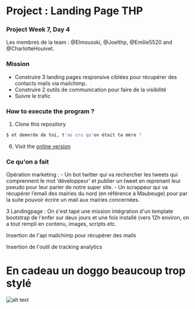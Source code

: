 # Project : Landing Page THP
### Project Week 7, Day 4

Les membres de la team : @Elmousski, @Joelthp, @Emilie5520 and @CharlotteHouivet.

### Mission

- Construire 3 landing pages responsive ciblées pour récupérer des contacts mails via mailchimp.
- Construire 2 outils de communication pour faire de la visibilité
- Suivre le trafic

### How to execute the program ? 

1. Clone this repository

```sh
$ et demerde de toi, t'as cru qu'on était ta mère ?
```
6. Visit the [online version](https://best-landing-project.herokuapp.com/)

### Ce qu'on a fait 

Opération marketing : - Un bot twitter qui va rechercher les tweets qui comprennent le mot ‘développeur’ et publier un tweet en reprenant leur pseudo pour leur parler de notre super site. - Un scrappeur qui va récupérer l’email des mairies du nord (en référence à Maubeuge) pour par la suite pouvoir écrire un mail aux mairies concernées.

3 Landingpage : On s'est tapé une mission intégration d'un template bootstrap de l'enfer sur deux jours et une fois installé (vers 12h environ, on a tout rempli en contenu, images, scripts etc.

Insertion de l'api mailchimp pour récupérer des mails

Insertion de l'outil de tracking analytics


# En cadeau un doggo beaucoup trop stylé
![alt text](http://image.noelshack.com/fichiers/2018/46/2/1542129946-28ywvs.jpg)
